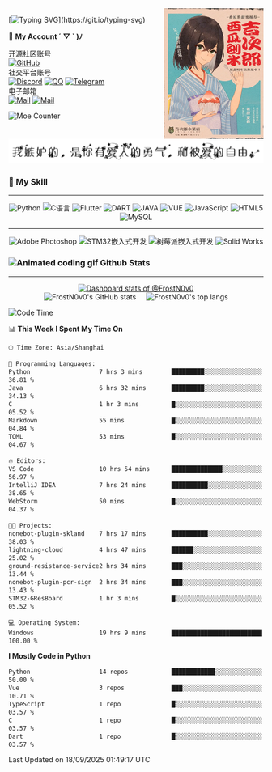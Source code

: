 <!-- markdownlint-disable MD009 MD012 MD033 MD041 -->
<img align="right" src="https://raw.githubusercontent.com/FrostN0v0/FrostN0v0/main/assets/image.jpg" width='39%' alt="希原·夏森——From 《黑森町奇谭》">

[![Typing SVG](https://readme-typing-svg.herokuapp.com?size=25&duration=2500&color=8C43EA&vCenter=true&width=200&height=40&lines=Hi+there+%F0%9F%91%8B%F0%9F%8F%BB;I'm+FrostN0v0.)](https://git.io/typing-svg)

📱 **My Account ´ ▽ ` )ﾉ**


<!-- tags -->
开源社区账号  
[![GitHub](https://img.shields.io/badge/GitHub-FrostN0v0-FF6A6A?style=flat-square&logo=github)](https://github.com/FrostN0v0)  
社交平台账号  
[![Discord](https://img.shields.io/badge/Discord-@Adorable_0v0-5A67F2?style=flat-square&logo=discord)](https://discord.com/channels/@adorable_0v0)
[![QQ](https://img.shields.io/badge/QQ@FrostN0v0-2283FF?style=flat-square&logo=QQ)](http://wpa.qq.com/msgrd?v=3&uin=1614591760&site=qq&menu=yes)
[![Telegram](https://img.shields.io/badge/Telegram-@FrostN0v0-26A5E4?style=flat-square&logo=telegram)](https://t.me/FrostN_0v0)  
电子邮箱  
[![Mail](https://img.shields.io/badge/GMail-suny25802@gmail.com-EA4335?style=flat-square&logo=gmail)](mailto:suny25802@gmail.com)
[![Mail](https://img.shields.io/badge/QQMail-1614591760@qq.com-EA4335?style=flat-square)](mailto:1614591760@qq.com)  

<img src="https://count.getloli.com/@FrostN0v0?name=FrostN0v0&theme=booru-lewd" alt="Moe Counter" height="150" />

  <picture>
    <source media="(prefers-color-scheme: dark)" srcset="./assets/hitokoto-dark.png" />
    <source media="(prefers-color-scheme: light)" srcset="./assets/hitokoto.png" />
    <img alt="Hitokoto Quote" src="./assets/hitokoto.png" />
  </picture>

### 🌟 My Skill

<hr>

<p align="center">
  <img src="https://img.shields.io/badge/python-3670A0?style=for-the-badge&logo=python&logoColor=ffdd54" alt="Python">
  <img src="https://img.shields.io/badge/C-%2332B9CC.svg?style=for-the-badge&logo=c&logoColor=white" alt="C语言">
  <img src="https://img.shields.io/badge/Flutter-02569B?style=for-the-badge&logo=flutter&logoColor=white" alt="Flutter">
  <img src="https://img.shields.io/badge/Dart-0175C2?style=for-the-badge&logo=dart&logoColor=white" alt="DART">
  <img src="https://img.shields.io/badge/java-%23F09B00.svg?style=for-the-badge&logo=openjdk&logoColor=white" alt="JAVA">
  <img src="https://img.shields.io/badge/Vue.js-35495E?style=for-the-badge&logo=vue.js&logoColor=4FC08D" alt="VUE">
  <img src="https://img.shields.io/badge/javascript-%23323330.svg?style=for-the-badge&logo=javascript&logoColor=%23F7DF1E" alt="JavaScript">
  <img src="https://img.shields.io/badge/html5-%23E34F26.svg?style=for-the-badge&logo=html5&logoColor=white" alt="HTML5">
  <img src="https://img.shields.io/badge/mysql-%2300f.svg?style=for-the-badge&logo=mysql&logoColor=white" alt="MySQL">
</p>

<hr>

<p align="center">
  <img src="https://img.shields.io/badge/adobe%20photoshop-%2331A8FF.svg?style=for-the-badge&logo=adobe%20photoshop&logoColor=white" alt="Adobe Photoshop">
  <img src="https://img.shields.io/badge/STM32嵌入式开发-%2331a0A0.svg?style=for-the-badge&logo=stmicroelectronics&logoColor=03234B" alt="STM32嵌入式开发">
  <img src="https://img.shields.io/badge/Raspberry Pi-%2315a0D0.svg?style=for-the-badge&logo=raspberrypi&logoColor=A22846" alt="树莓派嵌入式开发">
  <img src="https://www.3ds.com/assets/3ds-navigation/Solidworks-logo_red.svg" alt="Solid Works">
</p>

### <div><img src="https://media.giphy.com/media/WUlplcMpOCEmTGBtBW/giphy.gif" width="30" alt="Animated coding gif"> Github Stats</div>

---

<a href="https://next.ossinsight.io/widgets/official/compose-user-dashboard-stats?user_id=80870777" target="_blank" style="display: block" align="center">
  <picture>
    <source media="(prefers-color-scheme: dark)" srcset="https://next.ossinsight.io/widgets/official/compose-user-dashboard-stats/thumbnail.png?user_id=80870777&image_size=auto&color_scheme=dark" width="771" height="auto">
    <img alt="Dashboard stats of @FrostN0v0" src="https://next.ossinsight.io/widgets/official/compose-user-dashboard-stats/thumbnail.png?user_id=80870777&image_size=auto&color_scheme=light" width="771" height="auto">
  </picture>
</a>

<div style="display: flex; justify-content: center; gap: 20px; flex-wrap: wrap;">
  <img src="https://github-readme-stats.vercel.app/api?username=FrostN0v0&count_private=true&show_icons=true&theme=moltack&hide_title=true" alt="FrostN0v0's GitHub stats" />
  <img src="https://github-readme-stats.vercel.app/api/top-langs/?username=FrostN0v0&layout=compact&theme=moltack" alt="FrostN0v0's top langs" />
</div>

<!--START_SECTION:waka-->
![Code Time](http://img.shields.io/badge/Code%20Time-1%2C177%20hrs%2018%20mins-blue)

📊 **This Week I Spent My Time On** 

```text
🕑︎ Time Zone: Asia/Shanghai

💬 Programming Languages: 
Python                   7 hrs 3 mins        █████████░░░░░░░░░░░░░░░░   36.81 % 
Java                     6 hrs 32 mins       █████████░░░░░░░░░░░░░░░░   34.13 % 
C                        1 hr 3 mins         █░░░░░░░░░░░░░░░░░░░░░░░░   05.52 % 
Markdown                 55 mins             █░░░░░░░░░░░░░░░░░░░░░░░░   04.84 % 
TOML                     53 mins             █░░░░░░░░░░░░░░░░░░░░░░░░   04.67 % 

🔥 Editors: 
VS Code                  10 hrs 54 mins      ██████████████░░░░░░░░░░░   56.97 % 
IntelliJ IDEA            7 hrs 24 mins       ██████████░░░░░░░░░░░░░░░   38.65 % 
WebStorm                 50 mins             █░░░░░░░░░░░░░░░░░░░░░░░░   04.37 % 

🐱‍💻 Projects: 
nonebot-plugin-skland    7 hrs 17 mins       ██████████░░░░░░░░░░░░░░░   38.03 % 
lightning-cloud          4 hrs 47 mins       ██████░░░░░░░░░░░░░░░░░░░   25.02 % 
ground-resistance-service2 hrs 34 mins       ███░░░░░░░░░░░░░░░░░░░░░░   13.44 % 
nonebot-plugin-pcr-sign  2 hrs 34 mins       ███░░░░░░░░░░░░░░░░░░░░░░   13.43 % 
STM32-GResBoard          1 hr 3 mins         █░░░░░░░░░░░░░░░░░░░░░░░░   05.52 % 

💻 Operating System: 
Windows                  19 hrs 9 mins       █████████████████████████   100.00 % 
```

**I Mostly Code in Python** 

```text
Python                   14 repos            ████████████░░░░░░░░░░░░░   50.00 % 
Vue                      3 repos             ███░░░░░░░░░░░░░░░░░░░░░░   10.71 % 
TypeScript               1 repo              █░░░░░░░░░░░░░░░░░░░░░░░░   03.57 % 
C                        1 repo              █░░░░░░░░░░░░░░░░░░░░░░░░   03.57 % 
Dart                     1 repo              █░░░░░░░░░░░░░░░░░░░░░░░░   03.57 % 
```




 Last Updated on 18/09/2025 01:49:17 UTC
<!--END_SECTION:waka-->
